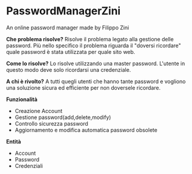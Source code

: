 # PasswordManagerZini
An online password manager made by Filippo Zini

**Che problema risolve?**
Risolve il problema legato alla gestione delle password. Più nello specifico il problema riguarda il "doversi ricordare" quale password è stata utilizzata per quale sito web.

**Come lo risolve?**
Lo risolve utilizzando una master password. L'utente in questo modo deve solo ricordarsi una credenziale.

**A chi è rivolto?**
A tutti quegli utenti che hanno tante password e vogliono una soluzione sicura ed efficiente per non doversele ricordare.

**Funzionalità**
- Creazione Account
- Gestione password(add,delete,modify)
- Controllo sicurezza password
- Aggiornamento e modifica automatica password obsolete

**Entità**
- Account
- Password
- Credenziali
